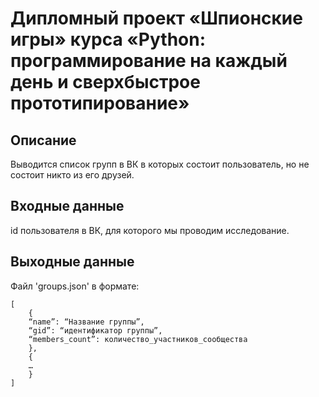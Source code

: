 # Дипломный проект «Шпионские игры» курса «Python: программирование на каждый день и сверхбыстрое прототипирование»

## Описание
Выводится список групп в ВК в которых состоит пользователь, но не состоит никто из его друзей.

## Входные данные
id пользователя в ВК, для которого мы проводим исследование.

## Выходные данные
Файл 'groups.json' в формате:

    [
        { 
        “name”: “Название группы”, 
        “gid”: “идентификатор группы”, 
        “members_count”: количество_участников_сообщества
        },
        {
        …
        }
    ]
